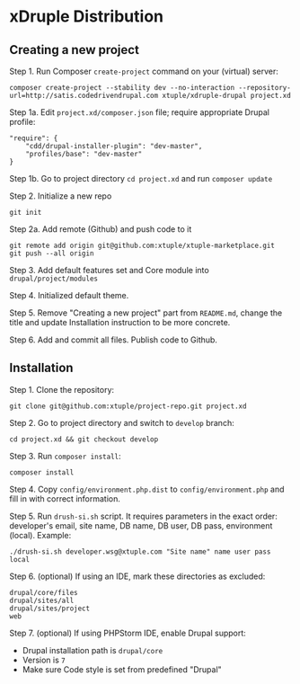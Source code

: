 # xDruple Distribution

## Creating a new project

Step 1. Run Composer `create-project` command on your (virtual) server:

```
composer create-project --stability dev --no-interaction --repository-url=http://satis.codedrivendrupal.com xtuple/xdruple-drupal project.xd
```

Step 1a. Edit `project.xd/composer.json` file; require appropriate Drupal profile:

```...
"require": {
    "cdd/drupal-installer-plugin": "dev-master",
    "profiles/base": "dev-master"
}
```

Step 1b. Go to project directory `cd project.xd` and run `composer update`

Step 2. Initialize a new repo

```
git init
```

Step 2a. Add remote (Github) and push code to it

```
git remote add origin git@github.com:xtuple/xtuple-marketplace.git
git push --all origin
```

Step 3. Add default features set and Core module into `drupal/project/modules`

Step 4. Initialized default theme. 

Step 5. Remove "Creating a new project" part from `README.md`, change the title and update Installation instruction to be more concrete.

Step 6. Add and commit all files. Publish code to Github.

## Installation

Step 1. Clone the repository:

```
git clone git@github.com:xtuple/project-repo.git project.xd
```

Step 2. Go to project directory and switch to `develop` branch:

```
cd project.xd && git checkout develop
```

Step 3. Run `composer install`:

```
composer install
```

Step 4. Copy `config/environment.php.dist` to `config/environment.php` and fill in with correct information.

Step 5. Run `drush-si.sh` script. It requires parameters in the exact order: developer's email, site name, DB name, DB user, DB pass, environment (local). Example:

```
./drush-si.sh developer.wsg@xtuple.com "Site name" name user pass local
```

Step 6. (optional) If using an IDE, mark these directories as excluded:

```
drupal/core/files
drupal/sites/all
drupal/sites/project
web
```

Step 7. (optional) If using PHPStorm IDE, enable Drupal support:

- Drupal installation path is `drupal/core`
- Version is `7`
- Make sure Code style is set from predefined "Drupal"
